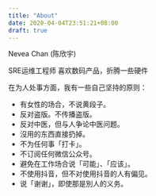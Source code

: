 ```yaml
---
title: "About"
date: 2020-04-04T23:51:21+08:00
draft: true
---
```



Nevea Chan (陈欣宇)

SRE运维工程师 
喜欢数码产品，折腾一些硬件


在为人处事方面，我有一些自己坚持的原则：

- 有女性的场合，不说黄段子。
- 反对盗版。不传播盗版。
- 反对中医，但与人争论中医问题。
- 沒用的东西直接扔掉。
- 不为任何事「打卡」。
- 不订阅任何微信公众号。
- 避免在工作场合说「可能」、「应该」。
- 不使用抖音，但不对使用抖音的人有偏见。
- 说「谢谢」，即使那是別人的义务。